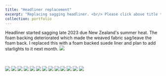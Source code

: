 ```yaml
---
title: "Headliner replacement"
excerpt: "Replacing sagging headliner. <br/> Please click above title to view more photos <br/><img src='/images/headliner12.jpg'>"
collection: portfolio
---
```


Headliner started sagging late 2023 due New Zealand's summer heat. The foam backing deteriorated which made the weaved fabric sag/leave the foam back. I replaced this with a foam backed suede liner and plan to add starlights to it next month.
<img src='/images/headliner12.jpg'>

<br/>
<br/>
<img src='/images/headliner1.jpg'>
<img src='/images/headliner2.jpg'>
<img src='/images/headliner3.jpg'>
<img src='/images/headliner4.jpg'>
<img src='/images/headliner5.jpg'>
<img src='/images/headliner6.jpg'>
<img src='/images/headliner7.jpg'>
<img src='/images/headliner8.jpg'>
<img src='/images/headliner9.jpg'>
<img src='/images/headliner10.jpg'>
<img src='/images/headliner11.jpg'>
<img src='/images/headliner12.jpg'>
<img src='/images/headliner13.jpg'>
